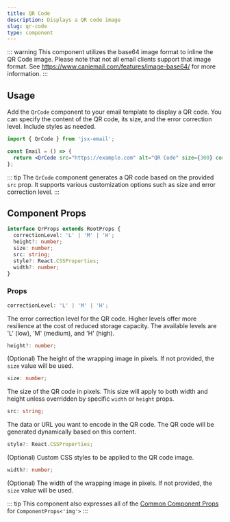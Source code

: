 ```yaml
---
title: QR Code
description: Displays a QR code image
slug: qr-code
type: component
---
```


<!--@include: @/include/header.md-->

::: warning
This component utilizes the base64 image format to inline the QR Code image. Please note that not all email clients support that image format. See https://www.caniemail.com/features/image-base64/ for more information.
:::

<!--@include: @/include/install.md-->

## Usage

Add the `QrCode` component to your email template to display a QR code. You can specify the content of the QR code, its size, and the error correction level. Include styles as needed.

```jsx
import { QrCode } from 'jsx-email';

const Email = () => {
  return <QrCode src="https://example.com" alt="QR Code" size={300} correctionLevel="H" />;
};
```

::: tip
The `QrCode` component generates a QR code based on the provided `src` prop. It supports various customization options such as size and error correction level.
:::

## Component Props

```ts
interface QrProps extends RootProps {
  correctionLevel: 'L' | 'M' | 'H';
  height?: number;
  size: number;
  src: string;
  style?: React.CSSProperties;
  width?: number;
}
```

### Props

```ts
correctionLevel: 'L' | 'M' | 'H';
```

The error correction level for the QR code. Higher levels offer more resilience at the cost of reduced storage capacity. The available levels are 'L' (low), 'M' (medium), and 'H' (high).

```ts
height?: number;
```

(Optional) The height of the wrapping image in pixels. If not provided, the `size` value will be used.

```ts
size: number;
```

The size of the QR code in pixels. This size will apply to both width and height unless overridden by specific `width` or `height` props.

```ts
src: string;
```

The data or URL you want to encode in the QR code. The QR code will be generated dynamically based on this content.

```ts
style?: React.CSSProperties;
```

(Optional) Custom CSS styles to be applied to the QR code image.

```ts
width?: number;
```

(Optional) The width of the wrapping image in pixels. If not provided, the `size` value will be used.

::: tip
This component also expresses all of the  [Common Component Props](https://react.dev/reference/react-dom/components/common) for `ComponentProps<'img'>`
:::


